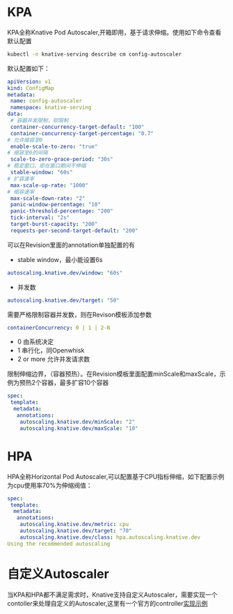 # KPA
KPA全称Knative Pod Autoscaler,开箱即用，基于请求伸缩。使用如下命令查看默认配置
```bash
kubectl -n knative-serving describe cm config-autoscaler
```
默认配置如下：
```yaml
apiVersion: v1
kind: ConfigMap
metadata:
 name: config-autoscaler
 namespace: knative-serving
data:
 # 容器并发限制，软限制
 container-concurrency-target-default: "100"
 container-concurrency-target-percentage: "0.7"
# 允许缩容至0
 enable-scale-to-zero: "true"
# 缩容至0的间隔
 scale-to-zero-grace-period: "30s"
# 稳定窗口，即在窗口期间不伸缩
 stable-window: "60s"
# 扩容速率
 max-scale-up-rate: "1000"
# 缩容速率
 max-scale-down-rate: "2"
 panic-window-percentage: "10"
 panic-threshold-percentage: "200"
 tick-interval: "2s"
 target-burst-capacity: "200"
 requests-per-second-target-default: "200"
 ```
 可以在Revision里面的annotation单独配置的有
 - stable window，最小能设置6s
 ```yaml
autoscaling.knative.dev/window: "60s"
 ```
 - 并发数
  ```yaml
 autoscaling.knative.dev/target: "50"
 ```
 需要严格限制容器并发数，则在Revison模板添加参数
 ```yaml
 containerConcurrency: 0 | 1 | 2-N
 ```
 - 0 由系统决定
 - 1 串行化，同Openwhisk
 - 2 or more 允许并发请求数

限制伸缩边界，（容器预热）。在Revision模板里面配置minScale和maxScale，示例为预热2个容器，最多扩容10个容器
```yaml
spec:
 template:
  metadata:
   annotations:
    autoscaling.knative.dev/minScale: "2"
    autoscaling.knative.dev/maxScale: "10"
```
# HPA
HPA全称Horizontal Pod Autoscaler,可以配置基于CPU指标伸缩，如下配置示例为cpu使用率70%为伸缩阀值：
```yaml
spec:
 template:
  metadata:
   annotations:
    autoscaling.knative.dev/metric: cpu
    autoscaling.knative.dev/target: "70"
    autoscaling.knative.dev/class: hpa.autoscaling.knative.dev
Using the recommended autoscaling
```

# 自定义Autoscaler
当KPA和HPA都不满足需求时，Knative支持自定义Autoscaler，需要实现一个contoller来处理自定义的Autoscaler,这里有一个官方的controller[实现示例](https://github.com/knative/sample-controller)